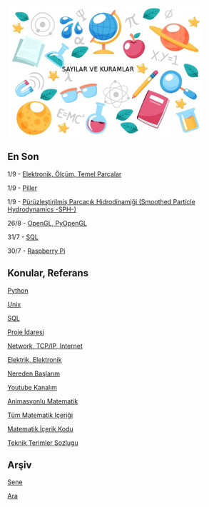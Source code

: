 
![](sk.jpg)

## En Son

1/9 - [Elektronik, Ölçüm, Temel Parçalar](2020/08/elektronik-temel-parcalar-aletler.md)

1/9 - [Piller](2020/08/elektronik-piller.md)

1/9 - [Pürüzleştirilmiş Parcaçık Hidrodinamiği (Smoothed Particle Hydrodynamics -SPH-)](2020/08/sph.md)

26/8 - [OpenGL, PyOpenGL](2020/08/pyopengl.md)

31/7 - [SQL](2012/03/sql.md)

30/7 - [Raspberry Pi](2020/07/raspberrypi.md)


## Konular, Referans

[Python](2016/01/python-dil-ogrenimi.md)

[Unix](2020/07/unix.md)

[SQL](2012/03/sql.md)

[Proje İdaresi](2020/07/proje-idaresi.md)

[Network, TCP/IP, Internet](2000/10/network.md)

[Elektrik, Elektronik](2020/08/elektronik.md)

[Nereden Başlarım](2019/01/nereden.md)

[Youtube Kanalım](https://www.youtube.com/channel/UCMAUsgUq5ODy8kMnJlUBUdQ)

[Animasyonlu Matematik](https://www.youtube.com/channel/UCx64ou5qw0Q9LLkwE8xSNEg)

[Tüm Matematik Içeriği](https://burakbayramli.github.io/dersblog/)

[Matematik İçerik Kodu](https://github.com/burakbayramli/classnotes)

[Teknik Terimler Sozlugu](https://burakbayramli.github.io/dersblog/algs/dict/teknik_terimler_sozlugu.html)

## Arşiv

[Sene](year.md)

[Ara](ara.html)



